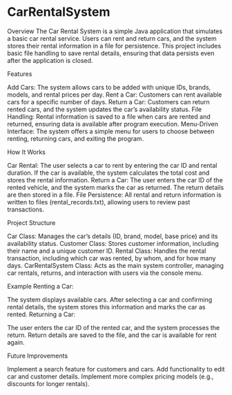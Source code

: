 # CarRentalSystem
Overview
The Car Rental System is a simple Java application that simulates a basic car rental service. Users can rent and return cars, and the system stores their rental information in a file for persistence. This project includes basic file handling to save rental details, ensuring that data persists even after the application is closed.

Features

Add Cars: The system allows cars to be added with unique IDs, brands, models, and rental prices per day.
Rent a Car: Customers can rent available cars for a specific number of days.
Return a Car: Customers can return rented cars, and the system updates the car’s availability status.
File Handling: Rental information is saved to a file when cars are rented and returned, ensuring data is available after program execution.
Menu-Driven Interface: The system offers a simple menu for users to choose between renting, returning cars, and exiting the program.

How It Works

Car Rental: The user selects a car to rent by entering the car ID and rental duration. If the car is available, the system calculates the total cost and stores the rental information.
Return a Car: The user enters the car ID of the rented vehicle, and the system marks the car as returned. The return details are then stored in a file.
File Persistence: All rental and return information is written to files (rental_records.txt), allowing users to review past transactions.

Project Structure

Car Class: Manages the car’s details (ID, brand, model, base price) and its availability status.
Customer Class: Stores customer information, including their name and a unique customer ID.
Rental Class: Handles the rental transaction, including which car was rented, by whom, and for how many days.
CarRentalSystem Class: Acts as the main system controller, managing car rentals, returns, and interaction with users via the console menu.

Example
Renting a Car:

The system displays available cars.
After selecting a car and confirming rental details, the system stores this information and marks the car as rented.
Returning a Car:

The user enters the car ID of the rented car, and the system processes the return.
Return details are saved to the file, and the car is available for rent again.

Future Improvements

Implement a search feature for customers and cars.
Add functionality to edit car and customer details.
Implement more complex pricing models (e.g., discounts for longer rentals).
